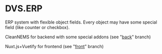 # DVS.ERP

ERP system with flexible object fields. Every object may have some special field (like counter or checkbox).

CleanNEMS for backend with some special addons (see "[back](../../tree/back)" branch)

Nuxt.js+Vuetify for frontend (see "[front](../../tree/front)" branch)
